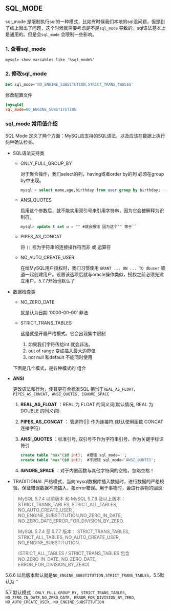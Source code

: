 ## SQL_MODE

sql_mode 是限制执行sql的一种模式，比如有时候我们本地的sql没问题，但是到了线上就出了问题，这个时候就需要考虑是不是`sql_mode` 导致的。sql语法基本上是通用的。但是会`sql_mode` 会限制一些影响。

### 1. 查看sql_mode

```mysql
mysql> show variables like '%sql_mode%'
```

### 2. 修改sql_mode

```sql
Set sql_mode='NO_ENGINE_SUBSITUTION,STRICT_TRANS_TABLES'
```

修改配置文件

```ini
[mysqld]
sql_mode=NO_ENGINE_SUBSTITUTION
```

### sql_mode 常用值介绍

SQL Mode 定义了两个方面：MySQL应支持的SQL语法，以及应该在数据上执行何种确认检查。

- SQL语法支持类

  - ONLY_FULL_GROUP_BY

    对于聚合操作，我们select的列，having或者order by的列 必须在group by中出现。

    ```sql
    mysql > select name,age,birthday from user group by birthday; --- 这就是一个不合法的。但是你如果不设置ONLY_FULL_GROUP_BY ，它不会报错。
    ```

  - ANSI_QUOTES

    启用这个参数后，就不能实用双引号来引用字符串，因为它会被解释为识别符。

    ```sql
    mysql> update t set u = "" #就会报错 因为这个"" 等于``
    ```

  - PIPES_AS_CONCAT

    将 `||` 视为字符串的连接操作符而非 或 运算符

  - NO_AUTO_CREATE_USER

    在给MySQL用户授权时，我们习惯使用 `GRANT ... ON ... TO dbuser` 顺道一起创建用户。设置该选项后就与oracle操作类似，授权之前必须先建立用户。5.7.7开始也默认了

- 数据检查类

  - NO_ZERO_DATE

    就是认为日期 ‘0000-00-00’ 非法

  - STRICT_TRANS_TABLES

    这是就是开启严格模式。它会出现集中限制

    1. 如果我们字符传给int 就会非法。
    2. out of range 变成插入最大边界值
    3. not null 和default 不能同时使用



  下面是几个模式，是各种模式的 组合

- **ANSI**

  更改语法和行为，使其更符合标准SQL
  相当于`REAL_AS_FLOAT, PIPES_AS_CONCAT, ANSI_QUOTES, IGNORE_SPACE`

  1. **REAL_AS_FLOAT** ：REAL 为 FLOAT 的同义词(默认情况, REAL 为 DOUBLE 的同义词).

  2. **PIPES_AS_CONCAT** ： 管道符(||) 作为连接符.(默认使用函数 CONCAT 连接字符)

  3. **ANSI_QUOTES** ：标准引号, 双引号不作为字符串引号，作为关键字标识符引

     ```sql
     create table "max"(id int);  #报错 sql_mode='';
     create table "max"(id int);  #不报错 sql_mode='ANSI_QUOTES';
     ```

  4. **IGNORE_SPACE** ：对于内置函数与其他字符间的空格，忽略空格！

- TRADITIONAL
  严格模式，当向mysql数据库插入数据时，进行数据的严格校验，保证错误数据不能插入，报error错误。用于事物时，会进行事物的回滚



> MySQL 5.7.4 以前版本 和 MySQL 5.7.8 及以上版本：
> STRICT_TRANS_TABLES, STRICT_ALL_TABLES, NO_AUTO_CREATE_USER
> , NO_ENGINE_SUBSTITUTION,NO_ZERO_IN_DATE,   NO_ZERO_DATE,ERROR_FOR_DIVISION_BY_ZERO.

> MySQL 5.7.4 至 5.7.7 版本：
> STRICT_TRANS_TABLES, STRICT_ALL_TABLES, NO_AUTO_CREATE_USER,  NO_ENGINE_SUBSTITUTION. 
>
> (STRICT_ALL_TABLES / STRICT_TRANS_TABLES 包含 NO_ZERO_IN_DATE, NO_ZERO_DATE, ERROR_FOR_DIVISION_BY_ZERO)

5.6.6 以后版本默认就是`NO_ENGINE_SUBSTITUTION,STRICT_TRANS_TABLES`，5.5默认为 ‘’

5.7 默认模式：`ONLY_FULL_GROUP_BY, STRICT_TRANS_TABLES, NO_ZERO_IN_DATE,NO_ZERO_DATE, ERROR_FOR_DIVISION_BY_ZERO, NO_AUTO_CREATE_USER, NO_ENGINE_SUBSTITUTION`
